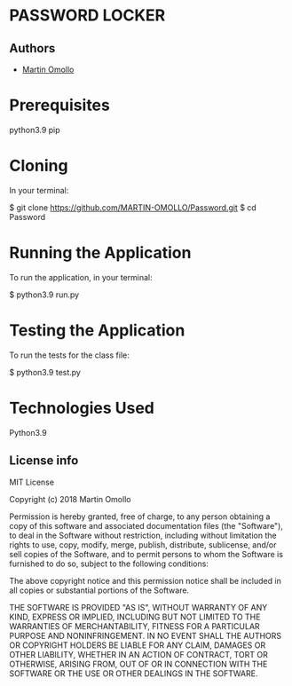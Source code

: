 # PASSWORD LOCKER

## Authors
- [Martin Omollo](https://github.com/MARTIN-OMOLLO/Password.git)
 



# Prerequisites
python3.9
pip



# Cloning
In your terminal:

  $ git clone https://github.com/MARTIN-OMOLLO/Password.git
  $ cd Password
# Running the Application
To run the application, in your terminal:

  $ python3.9 run.py
# Testing the Application
To run the tests for the class file:

  $ python3.9 test.py
# Technologies Used
Python3.9



## License info
MIT License

Copyright (c) 2018 Martin Omollo

Permission is hereby granted, free of charge, to any person obtaining a copy
of this software and associated documentation files (the "Software"), to deal
in the Software without restriction, including without limitation the rights
to use, copy, modify, merge, publish, distribute, sublicense, and/or sell
copies of the Software, and to permit persons to whom the Software is
furnished to do so, subject to the following conditions:

The above copyright notice and this permission notice shall be included in all
copies or substantial portions of the Software.

THE SOFTWARE IS PROVIDED "AS IS", WITHOUT WARRANTY OF ANY KIND, EXPRESS OR
IMPLIED, INCLUDING BUT NOT LIMITED TO THE WARRANTIES OF MERCHANTABILITY,
FITNESS FOR A PARTICULAR PURPOSE AND NONINFRINGEMENT. IN NO EVENT SHALL THE
AUTHORS OR COPYRIGHT HOLDERS BE LIABLE FOR ANY CLAIM, DAMAGES OR OTHER
LIABILITY, WHETHER IN AN ACTION OF CONTRACT, TORT OR OTHERWISE, ARISING FROM,
OUT OF OR IN CONNECTION WITH THE SOFTWARE OR THE USE OR OTHER DEALINGS IN THE
SOFTWARE.
